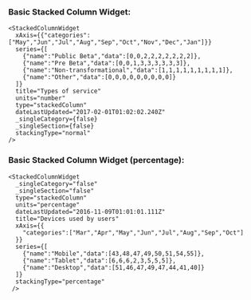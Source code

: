 ### Basic Stacked Column Widget: 

    <StackedColumnWidget 
      xAxis={{"categories":["May","Jun","Jul","Aug","Sep","Oct","Nov","Dec","Jan"]}}
      series={[
        {"name":"Public Beta","data":[0,0,2,2,2,2,2,2,2]},
        {"name":"Pre Beta","data":[0,0,1,3,3,3,3,3,3]},
        {"name":"Non-transformational","data":[1,1,1,1,1,1,1,1,1]},
        {"name":"Other","data":[0,0,0,0,0,0,0,0,0]}
      ]}
      title="Types of service"
      units="number"
      type="stackedColumn"
      dateLastUpdated="2017-02-01T01:02:02.240Z"
      _singleCategory={false}
      _singleSection={false}
      stackingType="normal"
    />
  
      
### Basic Stacked Column Widget (percentage):

    <StackedColumnWidget 
      _singleCategory="false"
      _singleSection="false"
      type="stackedColumn"
      units="percentage"
      dateLastUpdated="2016-11-09T01:01:01.111Z"
      title="Devices used by users"
      xAxis={{
        "categories":["Mar","Apr","May","Jun","Jul","Aug","Sep","Oct"]
      }}
      series={[
        {"name":"Mobile","data":[43,48,47,49,50,51,54,55]},
        {"name":"Tablet","data":[6,6,6,2,3,5,5,5]},
        {"name":"Desktop","data":[51,46,47,49,47,44,41,40]}
      ]}
      stackingType="percentage"
     />
